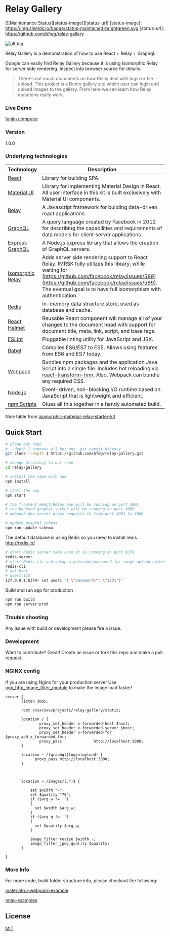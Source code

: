 # Relay Gallery
[![Maintenance Status][status-image]][status-url]
[status-image]: https://img.shields.io/badge/status-maintained-brightgreen.svg
[status-url]: https://github.com/bfwg/relay-gallery

![alt tag](http://fanjin.computer/images/0b60b3bb86521cc51c4633e06d72e9bd.png)

Relay Gallery is a demonstration of how to use React + Relay + Graphql.

Google can easily find Relay Gallery because it is using Isomorphic Relay for server side rendering. Inspect into browser source for details.

> There's not much documents on how Relay deal with login or file upload. This project is a
> Demo gallery site which user can login and upload images to the gallery. From here we can
> learn how Relay mutations really work.

### Live Demo

[fanjin.computer](http://fanjin.computer/)

### Version
1.0.0

### Underlying technologies

| **Technology** | **Description**|
|----------------|----------------|
| [React](https://facebook.github.io/react/) | Library for building SPA. |
| [Material UI](http://www.material-ui.com/) | Library for implementing Material Design in React. All user interface in this kit is built exclusively with Material UI components. |
| [Relay](https://facebook.github.io/relay/) | A Javascript framework for building data-driven react applications. |
| [GraphQL](https://facebook.github.io/graphql/) | A query language created by Facebook in 2012 for describing the capabilities and requirements of data models for client‐server applications. |
| [Express GraphQL](https://github.com/graphql/express-graphql) | A Node.js express library that allows the creation of GraphQL servers. |
| [Isomorphic Relay](https://github.com/denvned/isomorphic-relay) | Adds server side rendering support to React Relay. IMRSK fully utilizes this library, while waiting for [https://github.com/facebook/relay/issues/589](https://github.com/facebook/relay/issues/589). The eventual goal is to have full isomorphism with authentication. |
| [Redis](http://redis.io/) | In-memory data structure store, used as database and cache. |
| [React Helmet](https://github.com/nfl/react-helmet) | Reusable React component will manage all of your changes to the document head with support for document title, meta, link, script, and base tags. |
| [ESLint](http://eslint.org/) | Pluggable linting utility for JavaScript and JSX. |
| [Babel](http://babeljs.io) | Compiles ES6/ES7 to ES5. Allows using features from ES6 and ES7 today. |
| [Webpack](http://webpack.github.io) | Bundles npm packages and the application Java Script into a single file. Includes hot reloading via [react-transform-hmr](https://www.npmjs.com/package/react-transform-hmr). Also, Webpack can bundle any required CSS. |
| [Node.js](https://nodejs.org)| Event-driven, non-blocking I/O runtime based on JavaScript that is lightweight and efficient. |
| [npm Scripts](https://docs.npmjs.com/misc/scripts)| Glues all this together in a handy automated build. |
Nice table from [isomorphic-material-relay-starter-kit](https://github.com/codefoundries/isomorphic-material-relay-starter-kit)



## Quick Start

```sh
# clone our repo
# --depth 1 removes all but one .git commit history
git clone --depth 1 https://github.com/bfwg/relay-gallery.git

# change directory to our repo
cd relay-gallery

# install the repo with npm
npm install

# start the app
npm start

# the frontent React/Relay app will be running on port 3001
# the backend graphql server will be running on port 3000
# webpack-dev-server proxy requests to from port 3001 to 3000

# update graphql schema
npm run update-schema
```

The default database is using Redis so you need to install redis
http://redis.io/
```sh
# start Redis server make sure it is running on port 6379
redis-server
# start Redis cli and setup a username/password for image upload authentication
redis-cli
# set User
# user1:123
127.0.0.1:6379> set user1 "{ \"password\": \"123\"}"
```

Build and run app for production
```sh
npm run build
npm run server:prod
```

### Trouble shooting
Any issue with build or development please fire a issue.

### Development

Want to contribute? Great!
Create an issue or fork this repo and make a pull request.


### NGINX config
If you are using Nginx for your production server
Use [ngx_http_image_filter_module](http://nginx.org/en/docs/http/ngx_http_image_filter_module.html) to make the image load faster!


 ```
 server {
        listen 3005;

        root /xxx/xxx/projects/relay-gallery/static;

        location / {
                proxy_set_header x-forwarded-host $host;
                proxy_set_header x-forwarded-server $host;
                proxy_set_header x-forwarded-for $proxy_add_x_forwarded_for;
                proxy_pass              http://localhost:3000;
        }

        location ~ /(graphql|login|upload) {
              proxy_pass http://localhost:3000;
        }



        location ~ /images/(.*)$ {

            set $width "-";
            set $quality "75";
            if ($arg_w != '')
            {
              set $width $arg_w;
            }
            if ($arg_q != '')
            {
              set $quality $arg_q;
            }

            image_filter resize $width -;
            image_filter_jpeg_quality $quality;
        }

 }

```

### More Info

For more code, build folder structure info, please checkout the following:

[material-ui-webpack-example](https://github.com/callemall/material-ui-webpack-example/tree/25938ac6f5db94645e6ea9f24a903792d3133c5d)

[relay-examples](https://github.com/relayjs/relay-examples)

License
----

 [MIT](/LICENSE)






